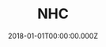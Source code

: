 ---
title: NHC
metaDescription:
date: 2018-01-01T00:00:00.000Z
summary: Company website for New Horizon Communications. The site features a blog, case studies, data sheets, and various contact forms.
link: https://nhcgrp.com/
buttonText: Visit Site
image: /static/img/projects/mojenta/nhc.png
tags:
  - WordPress
  - HTML
  - CSS
  - PHP
  - jQuery
---